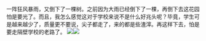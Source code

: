 一阵狂风暴雨，又倒下了一棵树。之前因为大雨已经倒下了一棵，再倒下去这花园怕是要光了。而且，我怎么感觉这对于学校来说不是什么好兆头呢？毕竟，学生可是越来越少了，质量更不要说，尖子都走了，来的都是些渣滓。再这样下去，怕是要走隔壁学校的老路了。
![](https://note.mafengwo.net/img/b5/96/b4c223477cb97509f76b8e5eaf16dd7e.jpeg)![](https://note.mafengwo.net/img/a6/48/e1fa3d4043c83c607e2064b8a21af278.jpeg)